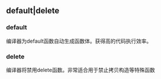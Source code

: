 ## default|delete

### default
编译器为default函数自动生成函数体。获得高的代码执行效率。  

### delete
编译器将禁用delete函数。非常适合用于禁止拷贝构造等特殊函数  
